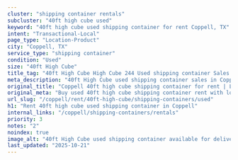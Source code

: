 ```yaml
---
cluster: "shipping container rentals"
subcluster: "40ft high cube used"
keyword: "40ft high cube used shipping container for rent Coppell, TX"
intent: "Transactional-Local"
page_type: "Location-Product"
city: "Coppell, TX"
service_type: "shipping container"
condition: "Used"
size: "40ft High Cube"
title_tag: "40ft High Cube High Cube 244 Used shipping container Sales in Coppell | LC Container"
meta_description: "40ft High Cube used shipping container sales in Coppell. High cube containers with extra height. Fast delivery, competitive pricing. Serving shipping containers area. Quote ID: X7H. Call (214) 524-4168 for your free quote today."
original_title: "Coppell 40ft high cube shipping container for rent | LC"
original_meta: "Buy used 40ft high cube shipping container rent with local delivery in Coppell, TX. LC Container — local Since 2003. Request a fast quote today."
url_slug: "/coppell/rent/40ft-high-cube/shipping-containers/used"
h1: "Rent 40ft high cube used shipping container in Coppell"
internal_links: "/coppell/shipping-containers/rentals"
priority: 3
notes: "2"
noindex: true
image_alt: "40ft High Cube used shipping container available for delivery in Coppell"
last_updated: "2025-10-21"
---
```


<!-- TODO: Add unique city/inventory copy, images, and internal links here. -->
